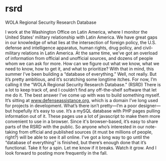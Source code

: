 # rsrd

WOLA Regional Security Research Database

I work at the Washington Office on Latin America, where I monitor the United States’ military relationship with Latin America. We have great gaps in our knowledge of what lies at the intersection of foreign policy, the U.S. defense and intelligence apparatus, human rights, drug policy, and civil-military relations in Latin America. At the same time, we’ve got an overload of information from official and unofficial sources, and dozens of people whom we can ask for more. How can we figure out what we know, what we need to know, how to get it, and what to prioritize?
With that in mind, this summer I’ve been building a “database of everything.”
Well, not really. But it’s pretty ambitious, and it’s scratching some longtime itches. For now, I’m calling it the “WOLA Regional Security Research Database.” (RSRD)
There is a lot to keep track of, and I couldn’t find any off-the-shelf software that let me do it. The best answer I’ve come up with was to build something myself. It’s sitting at www.defenseassistance.org, which is a domain I’ve long used for projects in development. What’s there isn’t pretty—I’m a poor designer—but hopefully it’s easy to use.
It’s a mySQL database with PHP pages pulling information out of it. These pages use a lot of javascript to make them more convenient to use in a browser. Since it's browser-based, it’s easy to share parts of the RSRD with the public. So anyone who’s interested in our note-taking from official and published sources (it must be millions of people, right?) will be able to see it all online.
I’ve got a long way to go until the “database of everything” is finished, but there’s enough done that it’s functional. Take it for a spin. Let me know if it breaks. Watch it grow. And I look forward to posting more frequently in the fall.
